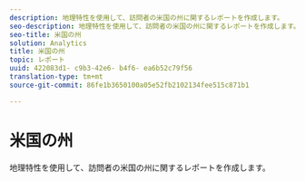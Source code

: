 ```yaml
---
description: 地理特性を使用して、訪問者の米国の州に関するレポートを作成します。
seo-description: 地理特性を使用して、訪問者の米国の州に関するレポートを作成します。
seo-title: 米国の州
solution: Analytics
title: 米国の州
topic: レポート
uuid: 422083d1- c9b3-42e6- b4f6- ea6b52c79f56
translation-type: tm+mt
source-git-commit: 86fe1b3650100a05e52fb2102134fee515c871b1

---
```



# 米国の州

地理特性を使用して、訪問者の米国の州に関するレポートを作成します。

